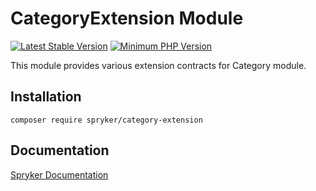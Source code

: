# CategoryExtension Module
[![Latest Stable Version](https://poser.pugx.org/spryker/category-extension/v/stable.svg)](https://packagist.org/packages/spryker/category-extension)
[![Minimum PHP Version](https://img.shields.io/badge/php-%3E%3D%208.3-8892BF.svg)](https://php.net/)

This module provides various extension contracts for Category module.

## Installation

```
composer require spryker/category-extension
```

## Documentation

[Spryker Documentation](https://docs.spryker.com)
